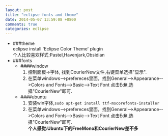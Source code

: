 ```yaml
---
layout: post
title: "eclipse fonts and theme"
date: 2014-05-07 13:59:08 +0800
comments: true
categories: eclipse
---
```

+	###theme	
eclipse install 'Eclipse Color Theme' plugin	
个人比较喜欢样式:Pastel,Havenjark,Obsidian	
+	###fonts	
	+	####window	
		1.	控制面板->字体, 找到CourierNew文件,右键菜单选择"显示". 	
		2.	在菜单windows-->prefereces里面，找到General-->Appearance-->Colors and Fonts-->Basic-->Text Font 点击Edit,选择"CourierNew"即可.	
	+	####ubuntu	
		1.	安装win字体,`sudo apt-get install ttf-mscorefonts-installer`	
		2.	在菜单windows-->prefereces里面，找到General-->Appearance-->Colors and Fonts-->Basic-->Text Font 点击Edit,选择"CourierNew"即可.	
		**个人感觉:Ubuntu下的FreeMono和CourierNew差不多**
